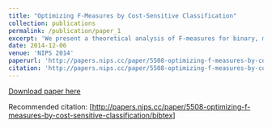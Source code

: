 ```yaml
---
title: "Optimizing F-Measures by Cost-Sensitive Classification"
collection: publications
permalink: /publication/paper_1
excerpt: 'We present a theoretical analysis of F-measures for binary, multiclass and multilabel classification. These performance measures are non-linear, but in many scenarios they are pseudo-linear functions of the per-class false negative/false positive rate. Based on this observation, we present a general reduction of F-measure maximization to cost-sensitive classification with unknown costs. We then propose an algorithm with provable guarantees to obtain an approximately optimal classifier for the F-measure by solving a series of cost-sensitive classification problems. The strength of our analysis is to be valid on any dataset and any class of classifiers, extending the existing theoretical results on F-measures, which are asymptotic in nature. We present numerical experiments to illustrate the relative importance of cost asymmetry and thresholding when learning linear classifiers on various F-measure optimization tasks.'
date: 2014-12-06
venue: 'NIPS 2014'
paperurl: 'http://papers.nips.cc/paper/5508-optimizing-f-measures-by-cost-sensitive-classification/'
citation: 'http://papers.nips.cc/paper/5508-optimizing-f-measures-by-cost-sensitive-classification/bibtex'
---
```


[Download paper here](http://papers.nips.cc/paper/5508-optimizing-f-measures-by-cost-sensitive-classification/)

Recommended citation: [http://papers.nips.cc/paper/5508-optimizing-f-measures-by-cost-sensitive-classification/bibtex]
